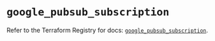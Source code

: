 # `google_pubsub_subscription`

Refer to the Terraform Registry for docs: [`google_pubsub_subscription`](https://registry.terraform.io/providers/hashicorp/google-beta/6.26.0/docs/resources/google_pubsub_subscription).
